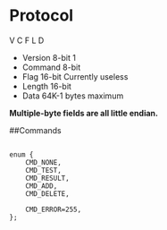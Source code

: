 Protocol
======

V C F L D

* Version  8-bit     1
* Command  8-bit
* Flag     16-bit    Currently useless
* Length   16-bit
* Data     64K-1 bytes maximum

**Multiple-byte fields are all little endian.**

##Commands
```

enum {
    CMD_NONE,
    CMD_TEST,
    CMD_RESULT,
    CMD_ADD,
    CMD_DELETE,

    CMD_ERROR=255,
};

```